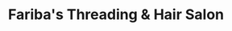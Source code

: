 ---
title: "Fariba's Threading & Hair Salon"
url: /marietta/faribas-threading-and-hair-salon/
shop: hairdresser
---